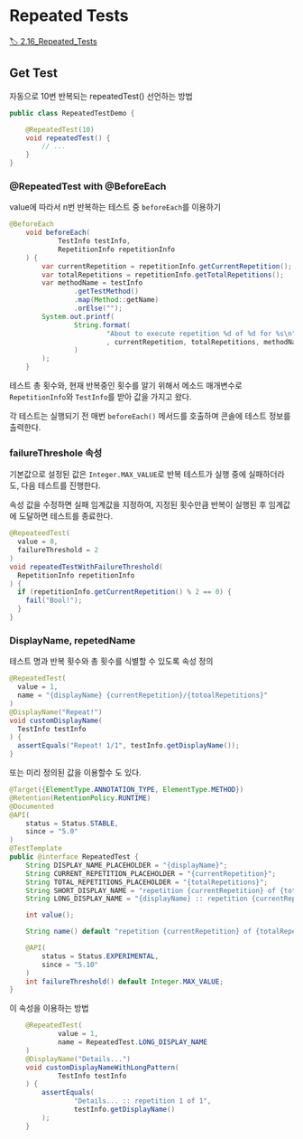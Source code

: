 # Repeated Tests 

[🏷️ 2.16_Repeated_Tests](https://junit.org/junit5/docs/current/user-guide/#writing-tests-repeated-tests)


## Get Test

자동으로 10번 반복되는 repeatedTest() 선언하는 방법 

```java
public class RepeatedTestDemo {

    @RepeatedTest(10)
    void repeatedTest() {
        // ...
    }
}
```

### @RepeatedTest with @BeforeEach
value에 따라서 n번 반복하는 테스트 중 `beforeEach`를 이용하기

```java
@BeforeEach
    void beforeEach(
            TestInfo testInfo,
            RepetitionInfo repetitionInfo
    ) {
        var currentRepetition = repetitionInfo.getCurrentRepetition();
        var totalRepetitions = repetitionInfo.getTotalRepetitions();
        var methodName = testInfo
                .getTestMethod()
                .map(Method::getName)
                .orElse("");
        System.out.printf(
                String.format(
                        "About to execute repetition %d of %d for %s\n"
                        , currentRepetition, totalRepetitions, methodName
                )
        );
    }
```
테스트 총 횟수와, 현재 반복중인 횟수를 알기 위해서 메소드 매개변수로 `RepetitionInfo`와 `TestInfo`를 받아 값을 가지고 왔다.

각 테스트는 실행되기 전 매번 `beforeEach()` 메서드를 호출하며 콘솔에 테스트 정보를 출력한다.

### failureThreshole 속성
기본값으로 설정된 값은 `Integer.MAX_VALUE`로 반복 테스트가 실행 중에 실패하더라도, 다음 테스트를 진행한다.

속성 값을 수정하면 실패 임계값을 지정하여, 지정된 횟수만큼 반복이 실행된 후 임계값에 도달하면 테스트를 종료한다.

```java
@RepeateedTest(
  value = 8,
  failureThreshold = 2
)
void repeatedTestWithFailureThreshold(
  RepetitionInfo repetitionInfo
) {
  if (repetitionInfo.getCurrentRepetition() % 2 == 0) {
    fail("Bool!");
  }
}
```

### DisplayName, repetedName
테스트 명과 반복 횟수와 총 횟수를 식별할 수 있도록 속성 정의

```java
@RepeatedTest(
  value = 1,
  name = "{displayName} {currentRepetition}/{totoalRepetitions}"
)
@DisplayName("Repeat!")
void customDisplayName(
  TestInfo testInfo
) {
  assertEquals("Repeat! 1/1", testInfo.getDisplayName());
}
```

또는 미리 정의된 값을 이용할수 도 있다.

```java
@Target({ElementType.ANNOTATION_TYPE, ElementType.METHOD})
@Retention(RetentionPolicy.RUNTIME)
@Documented
@API(
    status = Status.STABLE,
    since = "5.0"
)
@TestTemplate
public @interface RepeatedTest {
    String DISPLAY_NAME_PLACEHOLDER = "{displayName}";
    String CURRENT_REPETITION_PLACEHOLDER = "{currentRepetition}";
    String TOTAL_REPETITIONS_PLACEHOLDER = "{totalRepetitions}";
    String SHORT_DISPLAY_NAME = "repetition {currentRepetition} of {totalRepetitions}";
    String LONG_DISPLAY_NAME = "{displayName} :: repetition {currentRepetition} of {totalRepetitions}";

    int value();

    String name() default "repetition {currentRepetition} of {totalRepetitions}";

    @API(
        status = Status.EXPERIMENTAL,
        since = "5.10"
    )
    int failureThreshold() default Integer.MAX_VALUE;
}
```

이 속성을 이용하는 방법

```java
    @RepeatedTest(
            value = 1,
            name = RepeatedTest.LONG_DISPLAY_NAME
    )
    @DisplayName("Details...")
    void customDisplayNameWithLongPattern(
            TestInfo testInfo
    ) {
        assertEquals(
                "Details... :: repetition 1 of 1",
                testInfo.getDisplayName()
        );
    }
```